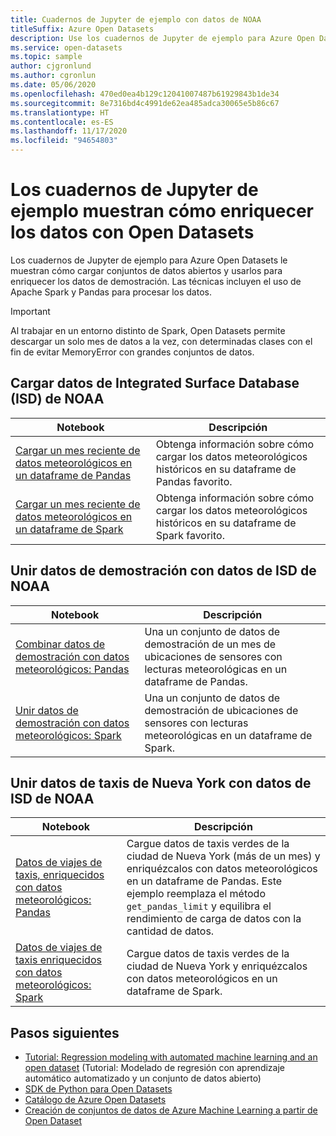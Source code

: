```yaml
---
title: Cuadernos de Jupyter de ejemplo con datos de NOAA
titleSuffix: Azure Open Datasets
description: Use los cuadernos de Jupyter de ejemplo para Azure Open Datasets para obtener información sobre cómo cargar los conjuntos de datos abiertos y usarlos para enriquecer los datos de demostración. Las técnicas incluyen el uso de Spark y Pandas para procesar los datos.
ms.service: open-datasets
ms.topic: sample
author: cjgronlund
ms.author: cgronlun
ms.date: 05/06/2020
ms.openlocfilehash: 470ed0ea4b129c12041007487b61929843b1de34
ms.sourcegitcommit: 8e7316bd4c4991de62ea485adca30065e5b86c67
ms.translationtype: HT
ms.contentlocale: es-ES
ms.lasthandoff: 11/17/2020
ms.locfileid: "94654803"
---
```

# <a name="example-jupyter-notebooks-show-how-to-enrich-data-with-open-datasets"></a>Los cuadernos de Jupyter de ejemplo muestran cómo enriquecer los datos con Open Datasets 
Los cuadernos de Jupyter de ejemplo para Azure Open Datasets le muestran cómo cargar conjuntos de datos abiertos y usarlos para enriquecer los datos de demostración. Las técnicas incluyen el uso de Apache Spark y Pandas para procesar los datos.

>[!IMPORTANT]
>Al trabajar en un entorno distinto de Spark, Open Datasets permite descargar un solo mes de datos a la vez, con determinadas clases con el fin de evitar MemoryError con grandes conjuntos de datos.

## <a name="load-noaa-integrated-surface-database-isd-data"></a>Cargar datos de Integrated Surface Database (ISD) de NOAA 
|Notebook        | Descripción                                    |
|----------------|------------------------------------------------|
|[Cargar un mes reciente de datos meteorológicos en un dataframe de Pandas](https://github.com/Azure/OpenDatasetsNotebooks/blob/master/tutorials/data-access/02-weather-to-pandas-dataframe.ipynb) | Obtenga información sobre cómo cargar los datos meteorológicos históricos en su dataframe de Pandas favorito. |
|[Cargar un mes reciente de datos meteorológicos en un dataframe de Spark](https://github.com/Azure/OpenDatasetsNotebooks/blob/master/tutorials/data-access/01-weather-to-spark-dataframe.ipynb) | Obtenga información sobre cómo cargar los datos meteorológicos históricos en su dataframe de Spark favorito.  |

## <a name="join-demo-data-with-noaa-isd-data"></a>Unir datos de demostración con datos de ISD de NOAA 
|Notebook        | Descripción                                    |
|----------------|------------------------------------------------|
|[Combinar datos de demostración con datos meteorológicos: Pandas](https://github.com/Azure/OpenDatasetsNotebooks/blob/master/tutorials/data-join/02-weather-join-in-pandas.ipynb) | Una un conjunto de datos de demostración de un mes de ubicaciones de sensores con lecturas meteorológicas en un dataframe de Pandas.  |
|[Unir datos de demostración con datos meteorológicos: Spark](https://github.com/Azure/OpenDatasetsNotebooks/blob/master/tutorials/data-join/01-weather-join-in-spark.ipynb) | Una un conjunto de datos de demostración de ubicaciones de sensores con lecturas meteorológicas en un dataframe de Spark. |

## <a name="join-nyc-taxi-data-with-noaa-isd-data"></a>Unir datos de taxis de Nueva York con datos de ISD de NOAA 
|Notebook        | Descripción                                    |
|----------------|------------------------------------------------|
|[Datos de viajes de taxis, enriquecidos con datos meteorológicos: Pandas](https://github.com/Azure/OpenDatasetsNotebooks/blob/master/tutorials/data-join/04-nyc-taxi-join-weather-in-pandas.ipynb) | Cargue datos de taxis verdes de la ciudad de Nueva York (más de un mes) y enriquézcalos con datos meteorológicos en un dataframe de Pandas. Este ejemplo reemplaza el método `get_pandas_limit` y equilibra el rendimiento de carga de datos con la cantidad de datos.|
|[Datos de viajes de taxis enriquecidos con datos meteorológicos: Spark](https://github.com/Azure/OpenDatasetsNotebooks/blob/master/tutorials/data-join/03-nyc-taxi-join-weather-in-spark.ipynb) | Cargue datos de taxis verdes de la ciudad de Nueva York y enriquézcalos con datos meteorológicos en un dataframe de Spark.  |

## <a name="next-steps"></a>Pasos siguientes

* [Tutorial: Regression modeling with automated machine learning and an open dataset](../machine-learning/tutorial-auto-train-models.md?context=azure%252fopen-datasets%252fcontext%252fopen-datasets-context) (Tutorial: Modelado de regresión con aprendizaje automático automatizado y un conjunto de datos abierto)
* [SDK de Python para Open Datasets](/python/api/azureml-opendatasets/azureml.opendatasets)
* [Catálogo de Azure Open Datasets](https://azure.microsoft.com/services/open-datasets/catalog/)
* [Creación de conjuntos de datos de Azure Machine Learning a partir de Open Dataset](how-to-create-azure-machine-learning-dataset-from-open-dataset.md)
